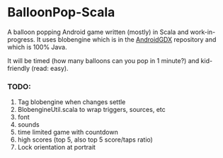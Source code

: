 # BalloonPop-Scala

A balloon popping Android game written (mostly) in Scala and work-in-progress. It uses blobengine
which is in the [AndroidGDX](https://github.com/adsgray/AndroidGDX) repository
and which is 100% Java.

It will be timed (how many balloons can you pop in 1 minute?) and kid-friendly
(read: easy).


### TODO:
1. Tag blobengine when changes settle
2. BlobengineUtil.scala to wrap triggers, sources, etc
3. font
4. sounds
5. time limited game with countdown
6. high scores (top 5, also top 5 score/taps ratio)
7. Lock orientation at portrait
